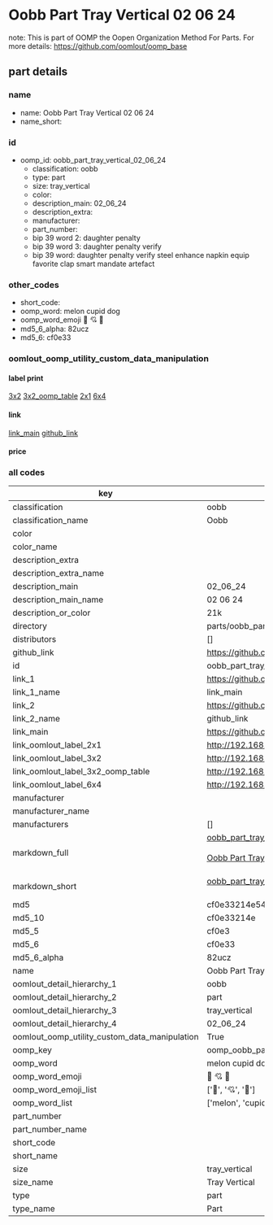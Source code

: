 # Oobb Part Tray Vertical 02 06 24  

note: This is part of OOMP the Oopen Organization Method For Parts. For more details: https://github.com/oomlout/oomp_base

##  part details





### name
* name: Oobb Part Tray Vertical 02 06 24
* name_short: 
### id
* oomp_id: oobb_part_tray_vertical_02_06_24
  * classification: oobb
  * type: part
  * size: tray_vertical
  * color: 
  * description_main: 02_06_24
  * description_extra: 
  * manufacturer: 
  * part_number: 
  * bip 39 word 2: daughter penalty
  * bip 39 word 3: daughter penalty verify
  * bip 39 word: daughter penalty verify steel enhance napkin equip favorite clap smart mandate artefact

### other_codes
* short_code: 
* oomp_word: melon cupid dog
* oomp_word_emoji :melon: :cupid: :dog:
* md5_6_alpha: 82ucz
* md5_6: cf0e33






### oomlout_oomp_utility_custom_data_manipulation
#### label print
[3x2](http://192.168.1.245:1112/?label=oomp%2082ucz)
[3x2_oomp_table](http://192.168.1.107:1112/?label=oomp%2082ucz)
[2x1](http://192.168.1.242:1112/?label=oomp%2082ucz)
[6x4](http://192.168.1.55:1112/?label=oomp%2082ucz)    

#### link

[link_main](https://github.com/oomlout/oomlout_oomp_current_version_messy/tree/main/parts/oobb_part_tray_vertical_02_06_24) [github_link](https://github.com/oomlout/oomlout_oomp_part_src/tree/main/parts/oobb_part_tray_vertical_02_06_24)                             

#### price







### all codes 
| key | value |  
| --- | --- |  
| classification | oobb |  
| classification_name | Oobb |  
| color |  |  
| color_name |  |  
| description_extra |  |  
| description_extra_name |  |  
| description_main | 02_06_24 |  
| description_main_name | 02 06 24 |  
| description_or_color | 21k |  
| directory | parts/oobb_part_tray_vertical_02_06_24 |  
| distributors | [] |  
| github_link | https://github.com/oomlout/oomlout_oomp_part_src/tree/main/parts/oobb_part_tray_vertical_02_06_24 |  
| id | oobb_part_tray_vertical_02_06_24 |  
| link_1 | https://github.com/oomlout/oomlout_oomp_current_version_messy/tree/main/parts/oobb_part_tray_vertical_02_06_24 |  
| link_1_name | link_main |  
| link_2 | https://github.com/oomlout/oomlout_oomp_part_src/tree/main/parts/oobb_part_tray_vertical_02_06_24 |  
| link_2_name | github_link |  
| link_main | https://github.com/oomlout/oomlout_oomp_current_version_messy/tree/main/parts/oobb_part_tray_vertical_02_06_24 |  
| link_oomlout_label_2x1 | http://192.168.1.242:1112/?label=oomp%2082ucz |  
| link_oomlout_label_3x2 | http://192.168.1.245:1112/?label=oomp%2082ucz |  
| link_oomlout_label_3x2_oomp_table | http://192.168.1.107:1112/?label=oomp%2082ucz |  
| link_oomlout_label_6x4 | http://192.168.1.55:1112/?label=oomp%2082ucz |  
| manufacturer |  |  
| manufacturer_name |  |  
| manufacturers | [] |  
| markdown_full | [oobb_part_tray_vertical_02_06_24](https://github.com/oomlout/oomlout_oomp_current_version_messy/tree/main/parts/oobb_part_tray_vertical_02_06_24)<br>[](https://github.com/oomlout/oomlout_oomp_current_version_messy/tree/main/parts/oobb_part_tray_vertical_02_06_24)<br>[Oobb Part Tray Vertical 02 06 24](https://github.com/oomlout/oomlout_oomp_current_version_messy/tree/main/parts/oobb_part_tray_vertical_02_06_24)<br><br> |  
| markdown_short | [oobb_part_tray_vertical_02_06_24](https://github.com/oomlout/oomlout_oomp_current_version_messy/tree/main/parts/oobb_part_tray_vertical_02_06_24)<br><br> |  
| md5 | cf0e33214e5409864ba54d53e568a1be |  
| md5_10 | cf0e33214e |  
| md5_5 | cf0e3 |  
| md5_6 | cf0e33 |  
| md5_6_alpha | 82ucz |  
| name | Oobb Part Tray Vertical 02 06 24 |  
| oomlout_detail_hierarchy_1 | oobb |  
| oomlout_detail_hierarchy_2 | part |  
| oomlout_detail_hierarchy_3 | tray_vertical |  
| oomlout_detail_hierarchy_4 | 02_06_24 |  
| oomlout_oomp_utility_custom_data_manipulation | True |  
| oomp_key | oomp_oobb_part_tray_vertical_02_06_24 |  
| oomp_word | melon cupid dog |  
| oomp_word_emoji | :melon: :cupid: :dog: |  
| oomp_word_emoji_list | [':melon:', ':cupid:', ':dog:'] |  
| oomp_word_list | ['melon', 'cupid', 'dog'] |  
| part_number |  |  
| part_number_name |  |  
| short_code |  |  
| short_name |  |  
| size | tray_vertical |  
| size_name | Tray Vertical |  
| type | part |  
| type_name | Part |  
